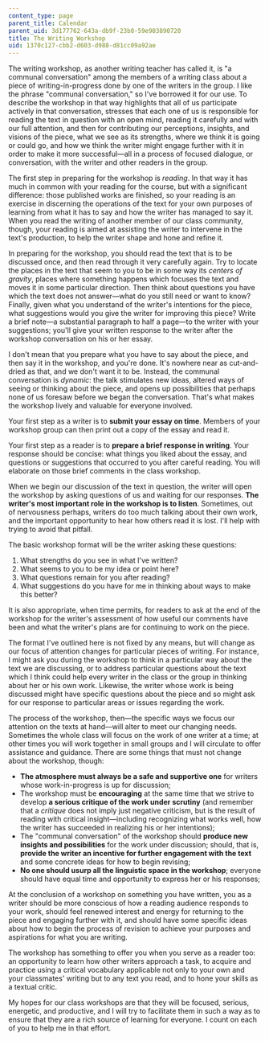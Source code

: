 ```yaml
---
content_type: page
parent_title: Calendar
parent_uid: 3d177762-643a-db9f-23b0-59e903890720
title: The Writing Workshop
uid: 1370c127-cbb2-d603-d988-d81cc09a92ae
---
```


The writing workshop, as another writing teacher has called it, is "a communal conversation" among the members of a writing class about a piece of writing-in-progress done by one of the writers in the group. I like the phrase "communal conversation," so I've borrowed it for our use. To describe the workshop in that way highlights that all of us participate actively in that conversation, stresses that each one of us is responsible for reading the text in question with an open mind, reading it carefully and with our full attention, and then for contributing our perceptions, insights, and visions of the piece, what we see as its strengths, where we think it is going or could go, and how we think the writer might engage further with it in order to make it more successful—all in a process of focused dialogue, or conversation, with the writer and other readers in the group.

The first step in preparing for the workshop is _reading_. In that way it has much in common with your reading for the course, but with a significant difference: those published works are finished, so your reading is an exercise in discerning the operations of the text for your own purposes of learning from what it has to say and how the writer has managed to say it. When you read the writing of another member of our class community, though, your reading is aimed at assisting the writer to intervene in the text's production, to help the writer shape and hone and refine it.

In preparing for the workshop, you should read the text that is to be discussed once, and then read through it very carefully again. Try to locate the places in the text that seem to you to be in some way its _centers of gravity_, places where something happens which focuses the text and moves it in some particular direction. Then think about questions you have which the text does not answer—what do you still need or want to know? Finally, given what you understand of the writer's intentions for the piece, what suggestions would you give the writer for improving this piece? Write a brief note—a substantial paragraph to half a page—to the writer with your suggestions; you'll give your written response to the writer after the workshop conversation on his or her essay.

I don't mean that you prepare what you have to say about the piece, and then say it in the workshop, and you're done. It's nowhere near as cut-and-dried as that, and we don't want it to be. Instead, the communal conversation is _dynamic_: the talk stimulates new ideas, altered ways of seeing or thinking about the piece, and opens up possibilities that perhaps none of us foresaw before we began the conversation. That's what makes the workshop lively and valuable for everyone involved.

Your first step as a writer is to **submit your essay on time**. Members of your workshop group can then print out a copy of the essay and read it.

Your first step as a reader is to **prepare a brief response in writing**. Your response should be concise: what things you liked about the essay, and questions or suggestions that occurred to you after careful reading. You will elaborate on those brief comments in the class workshop.

When we begin our discussion of the text in question, the writer will open the workshop by asking questions of us and waiting for our responses. **The writer's most important role in the workshop is to listen**. Sometimes, out of nervousness perhaps, writers do too much talking about their own work, and the important opportunity to hear how others read it is lost. I'll help with trying to avoid that pitfall.

The basic workshop format will be the writer asking these questions:

1.  What strengths do you see in what I've written?
2.  What seems to you to be my idea or point here?
3.  What questions remain for you after reading?
4.  What suggestions do you have for me in thinking about ways to make this better?

It is also appropriate, when time permits, for readers to ask at the end of the workshop for the writer's assessment of how useful our comments have been and what the writer's plans are for continuing to work on the piece.

The format I've outlined here is not fixed by any means, but will change as our focus of attention changes for particular pieces of writing. For instance, I might ask you during the workshop to think in a particular way about the text we are discussing, or to address particular questions about the text which I think could help every writer in the class or the group in thinking about her or his own work. Likewise, the writer whose work is being discussed might have specific questions about the piece and so might ask for our response to particular areas or issues regarding the work.

The process of the workshop, then—the specific ways we focus our attention on the texts at hand—will alter to meet our changing needs. Sometimes the whole class will focus on the work of one writer at a time; at other times you will work together in small groups and I will circulate to offer assistance and guidance. There are some things that must not change about the workshop, though:

*   **The atmosphere must always be a safe and supportive one** for writers whose work-in-progress is up for discussion;
*   The workshop must be **encouraging** at the same time that we strive to develop **a serious critique of the work under scrutiny** (and remember that a _critique_ does not imply just negative criticism, but is the result of reading with critical insight—including recognizing what works well, how the writer has succeeded in realizing his or her intentions);
*   The "communal conversation" of the workshop should **produce new insights and possibilities** for the work under discussion; should, that is, **provide the writer an incentive for further engagement with the text** and some concrete ideas for how to begin revising;
*   **No one should usurp all the linguistic space in the workshop**; everyone should have equal time and opportunity to express her or his responses;

At the conclusion of a workshop on something you have written, you as a writer should be more conscious of how a reading audience responds to your work, should feel renewed interest and energy for returning to the piece and engaging further with it, and should have some specific ideas about how to begin the process of revision to achieve your purposes and aspirations for what you are writing.

The workshop has something to offer you when you serve as a reader too: an opportunity to learn how other writers approach a task, to acquire and practice using a critical vocabulary applicable not only to your own and your classmates' writing but to any text you read, and to hone your skills as a textual critic.

My hopes for our class workshops are that they will be focused, serious, energetic, and productive, and I will try to facilitate them in such a way as to ensure that they are a rich source of learning for everyone. I count on each of you to help me in that effort.